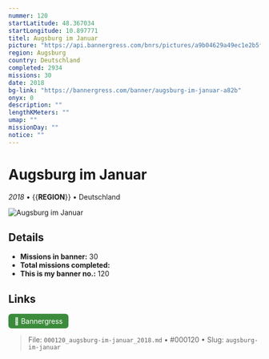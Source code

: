 ```yaml
---
nummer: 120
startLatitude: 48.367034
startLongitude: 10.897771
titel: Augsburg im Januar
picture: "https://api.bannergress.com/bnrs/pictures/a9b04629a49ec1e2b5f13c1fad7f785a"
region: Augsburg
country: Deutschland
completed: 2934
missions: 30
date: 2018
bg-link: "https://bannergress.com/banner/augsburg-im-januar-a82b"
onyx: 0
description: ""
lengthKMeters: ""
umap: ""
missionDay: ""
notice: ""
---
```

# Augsburg im Januar

*2018* • {{__REGION__}} • Deutschland

![Augsburg im Januar](https://api.bannergress.com/bnrs/pictures/a9b04629a49ec1e2b5f13c1fad7f785a)



## Details

- **Missions in banner:** 30
- **Total missions completed:** 
- **This is my banner no.:** 120





## Links
<a href="https://bannergress.com/banner/augsburg-im-januar-a82b" target="_blank" style="display:inline-block;margin-right:8px;padding:6px 12px;background:#3c8b3c;color:#fff;text-decoration:none;border-radius:6px;">🔗 Bannergress</a>



> File: `000120_augsburg-im-januar_2018.md` • #000120 • Slug: `augsburg-im-januar`
